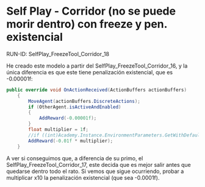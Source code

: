 # Self Play - Corridor (no se puede morir dentro) con freeze y pen. existencial

RUN-ID: SelfPlay_FreezeTool_Corridor_18

He creado este modelo a partir del SelfPlay_FreezeTool_Corridor_16, y la única diferencia es que este tiene penalización existencial, que es -0.00001f:

```c#
public override void OnActionReceived(ActionBuffers actionBuffers)
    {
        MoveAgent(actionBuffers.DiscreteActions);
        if (OtherAgent.isActiveAndEnabled)
        {
            AddReward(-0.00001f);
        }
        float multiplier = 1f;
        //if ((int)Academy.Instance.EnvironmentParameters.GetWithDefault("active_obstacles", 2.0f) > 0) multiplier = 1f;
        AddReward(-0.01f * multiplier);
    }
```

A ver si conseguimos que, a diferencia de su primo, el SelfPlay_FreezeTool_Corridor_17, este decida que es mejor salir antes que quedarse dentro todo el rato. Si vemos que sigue ocurriendo, probar a multiplicar x10 la penalización existencial (que sea -0.0001f).

